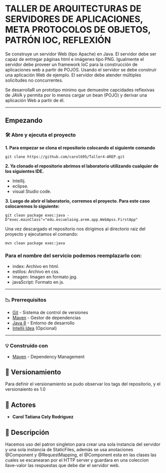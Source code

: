 # TALLER DE ARQUITECTURAS DE SERVIDORES DE APLICACIONES, META PROTOCOLOS DE OBJETOS, PATRÓN IOC, REFLEXIÓN

Se construye un servidor Web (tipo Apache) en Java. El servidor debe ser capaz de entregar páginas html e imágenes tipo PNG. 
Igualmente el servidor debe proveer un framework IoC para la construcción de aplicaciones web a partir de POJOS. 
Usando el servidor se debe construir una aplicación Web de ejemplo. El servidor debe atender múltiples solicitudes no concurrentes.

Se desarrollaR un prototipo mínimo que demuestre capcidades reflexivas de JAVA y permita por lo menos cargar un bean (POJO) y 
derivar una aplicación Web a partir de él. 
 
**** 
## Empezando

### 🛠️ Abre y ejecuta el proyecto

**1. Para empezar se clona el repositorio colocando el siguiente comando**

```
git clone https://github.com/carol695/Taller4-AREP.git
```
**2. Ya clonado el repositorio abrimos el laboratorio utilizando cualquier de los siguientes IDE.**

* Intellij.
* eclipse.
* visual Studio code. 

**3. Luego de abrir el laboratorio, corremos el proyecto. Para este caso colocaremos lo siguiente:**

```
git clean package exec:java -D"exec.mainClass"="edu.escuelaing.arem.app.WebApss.FirstApp"
```

Una vez descargado el repositorio nos dirigimos al directorio raiz del proyecto y ejecutamos el comando:

```
mvn clean package exec:java
```

### Para el nombre del servicio podemos reemplazarlo con: 

* index: Archivo en html.
* estilos: Archivo en css.
* imagen: Imagen en formato jpg.
* javaScript: Formato en js. 

****
### :chart_with_downwards_trend: Prerrequisitos

-   [Git](https://git-scm.com/downloads) - Sistema de control de versiones
-   [Maven](https://maven.apache.org/download.cgi) - Gestor de dependencias
-   [Java 8](https://www.java.com/download/ie_manual.jsp) - Entorno de desarrollo
-   [Intellij Idea](https://www.jetbrains.com/es-es/idea/download/) (Opcional)

****

### :bulb: Construido con

* [Maven](https://maven.apache.org/) - Dependency Management

## :mag_right: Versionamiento

Para definir el versionamiento se pudo observar los tags del repositorio, y el versionaiento es 1.0 

## :woman: Actores

* **Carol Tatiana Cely Rodriguez** 

## :page_with_curl: Descripción

Hacemos uso del patron singleton para crear una sola instancia del servidor y una sola instancia de StaticFiles, además se usa anotaciones @Component y @RequestMapping, el @Component esta en las clases las cuales se escanearan por el HTTP server y guardara en una coleccion llave-valor las respuestas que debe dar el servidor web.


